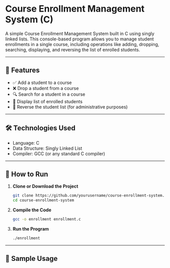 # Course Enrollment Management System (C)

A simple Course Enrollment Management System built in C using singly linked lists. This console-based program allows you to manage student enrollments in a single course, including operations like adding, dropping, searching, displaying, and reversing the list of enrolled students.

---

## 📌 Features

- ✅ Add a student to a course
- ❌ Drop a student from a course
- 🔍 Search for a student in a course
- 📃 Display list of enrolled students
- 🔄 Reverse the student list (for administrative purposes)

---

## 🛠️ Technologies Used

- Language: C
- Data Structure: Singly Linked List
- Compiler: GCC (or any standard C compiler)

---

## 🚀 How to Run

1. **Clone or Download the Project**
    ```bash
    git clone https://github.com/yourusername/course-enrollment-system.git
    cd course-enrollment-system
    ```

2. **Compile the Code**
    ```bash
    gcc -o enrollment enrollment.c
    ```

3. **Run the Program**
    ```bash
    ./enrollment
    ```

---

## 🧪 Sample Usage

